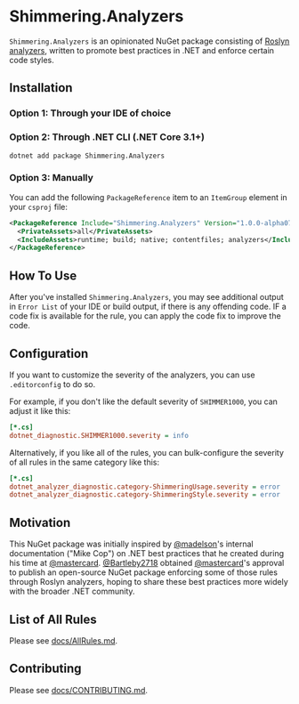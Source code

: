 # Shimmering.Analyzers

`Shimmering.Analyzers` is an opinionated NuGet package consisting of [Roslyn analyzers](https://learn.microsoft.com/en-us/visualstudio/code-quality/roslyn-analyzers-overview), written to promote best practices in .NET and enforce certain code styles.

## Installation
### Option 1: Through your IDE of choice
### Option 2: Through .NET CLI (.NET Core 3.1+)
```console
dotnet add package Shimmering.Analyzers
```
### Option 3: Manually
You can add the following `PackageReference` item to an `ItemGroup` element in your `csproj` file:
```xml
<PackageReference Include="Shimmering.Analyzers" Version="1.0.0-alpha07">
  <PrivateAssets>all</PrivateAssets>
  <IncludeAssets>runtime; build; native; contentfiles; analyzers</IncludeAssets>
</PackageReference>
```

## How To Use
After you've installed `Shimmering.Analyzers`, you may see additional output in `Error List` of your IDE or build output, if there is any offending code. IF a code fix is available for the rule, you can apply the code fix to improve the code.

## Configuration
If you want to customize the severity of the analyzers, you can use `.editorconfig` to do so.

For example, if you don't like the default severity of `SHIMMER1000`, you can adjust it like this:
```ini
[*.cs]
dotnet_diagnostic.SHIMMER1000.severity = info
```

Alternatively, if you like all of the rules, you can bulk-configure the severity of all rules in the same category like this:
```ini
[*.cs]
dotnet_analyzer_diagnostic.category-ShimmeringUsage.severity = error
dotnet_analyzer_diagnostic.category-ShimmeringStyle.severity = error
```

## Motivation
This NuGet package was initially inspired by [@madelson](https://github.com/madelson)'s internal documentation ("Mike Cop") on .NET best practices that he created during his time at [@mastercard](https://github.com/mastercard). [@Bartleby2718](https://github.com/Bartleby2718) obtained [@mastercard](https://github.com/mastercard)'s approval to publish an open-source NuGet package enforcing some of those rules through Roslyn analyzers, hoping to share these best practices more widely with the broader .NET community.

## List of All Rules
Please see [docs/AllRules.md](docs/AllRules.md).

## Contributing
Please see [docs/CONTRIBUTING.md](docs/CONTRIBUTING.md).